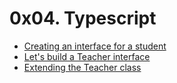 # 0x04. Typescript

* [Creating an interface for a student](./task_0/js/main.ts)
* [Let's build a Teacher interface](./task_1/js/main.ts)
* [Extending the Teacher class](./task_1/js/main.ts)
  